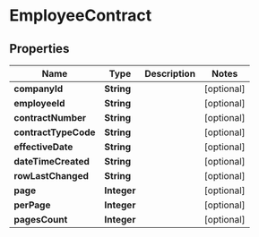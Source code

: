 

# EmployeeContract


## Properties

| Name | Type | Description | Notes |
|------------ | ------------- | ------------- | -------------|
|**companyId** | **String** |  |  [optional] |
|**employeeId** | **String** |  |  [optional] |
|**contractNumber** | **String** |  |  [optional] |
|**contractTypeCode** | **String** |  |  [optional] |
|**effectiveDate** | **String** |  |  [optional] |
|**dateTimeCreated** | **String** |  |  [optional] |
|**rowLastChanged** | **String** |  |  [optional] |
|**page** | **Integer** |  |  [optional] |
|**perPage** | **Integer** |  |  [optional] |
|**pagesCount** | **Integer** |  |  [optional] |



